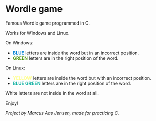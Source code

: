 # Wordle game
Famous Wordle game programmed in C.

Works for Windows and Linux.

On Windows:
- <span style = "color:#0E86D4">**BLUE**</span> letters are inside the word but in an incorrect position.
- <span style="color:#59981A">**GREEN**</span> letters are in the right position of the word.

On Linux:
- <span style="color:#FFFF8A">**YELLOW**</span> letters are inside the word but with an incorrect position.
- <span style="color:#21B6A8">**BLUE GREEN**</span> letters are in the right position of the word.

White letters are not inside in the word at all.

Enjoy!


*Project by Marcus Aas Jensen, made for practicing C.*